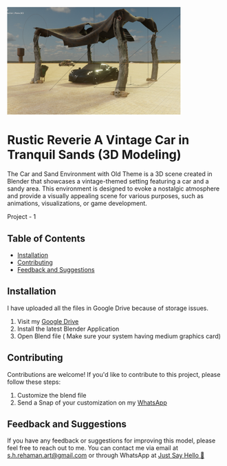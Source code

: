 <img src="sand_blnd.png" width=80% height=50%>


# Rustic Reverie A Vintage Car in Tranquil Sands (3D Modeling)
The Car and Sand Environment with Old Theme is a 3D scene created in Blender that showcases a vintage-themed setting featuring a car and a sandy area. This environment is designed to evoke a nostalgic atmosphere and provide a visually appealing scene for various purposes, such as animations, visualizations, or game development.


Project - 1


## Table of Contents

- [Installation](#installation)
- [Contributing](#contributing)
- [Feedback and Suggestions](#feedback-and-suggestions)
## Installation

 I have uploaded all the files in Google Drive because of storage issues. 

 1. Visit my [Google Drive](https://drive.google.com/drive/folders/1uJM4xdHToFRzqqbF9vACELU_tBFUli5q?usp=sharing)
 2. Install the latest Blender Application
 3. Open Blend file ( Make sure your system having medium graphics card) 

## Contributing

Contributions are welcome! If you'd like to contribute to this project, please follow these steps:

 1. Customize the blend file
 2. Send a Snap of your customization on my [WhatsApp](https://api.whatsapp.com/send/?phone=919777795786&text=Hello%20Shaikh%20Habibur%20Rehaman,%20I%20get%20this%20no.%20from%20your%20Github%20&type=phone_number&app_absent=0)


## Feedback and Suggestions

If you have any feedback or suggestions for improving this model, please feel free to reach out to me. You can contact me via email at s.h.rehaman.art@gmail.com or through WhatsApp at [Just Say Hello 👋 ](https://api.whatsapp.com/send/?phone=919777795786&text=Hello%20Shaikh%20Habibur%20Rehaman,%20I%20get%20this%20no.%20from%20your%20Github%20&type=phone_number&app_absent=0)

